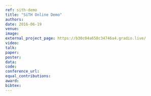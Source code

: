 ```yaml
---
ref: sith-demo
title: "SiTH Online Demo"
authors: 
date: 2016-06-19
venue:
image:
external_project_page: https://b30c04a658c34746a4.gradio.live/
video: 
talk: 
paper: 
poster: 
data: 
code: 
conference_url: 
equal_contributions: 
award: 
bibtex:
---
```

